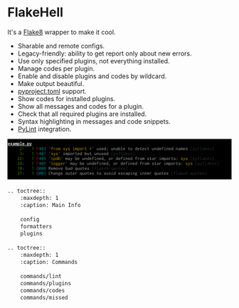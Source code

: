 # FlakeHell

It's a [Flake8](https://gitlab.com/pycqa/flake8) wrapper to make it cool.

+ Sharable and remote configs.
+ Legacy-friendly: ability to get report only about new errors.
+ Use only specified plugins, not everything installed.
+ Manage codes per plugin.
+ Enable and disable plugins and codes by wildcard.
+ Make output beautiful.
+ [pyproject.toml](https://www.python.org/dev/peps/pep-0518/) support.
+ Show codes for installed plugins.
+ Show all messages and codes for a plugin.
+ Check that all required plugins are installed.
+ Syntax highlighting in messages and code snippets.
+ [PyLint](https://github.com/PyCQA/pylint) integration.

![output example](../assets/grouped.png)

```eval_rst
.. toctree::
    :maxdepth: 1
    :caption: Main Info

    config
    formatters
    plugins

.. toctree::
    :maxdepth: 1
    :caption: Commands

    commands/lint
    commands/plugins
    commands/codes
    commands/missed
```
